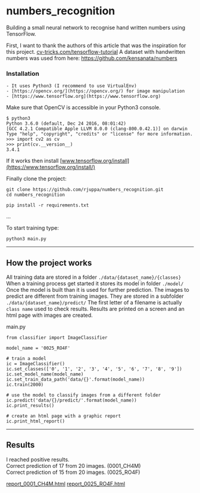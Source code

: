 # numbers_recognition
Building a small neural network to recognise hand written numbers using TensorFlow.


First, I want to thank the authors of this article that was the inspiration for this project.
<a href="http://cv-tricks.com/tensorflow-tutorial/training-convolutional-neural-network-for-image-classification/" target="_blank">cv-tricks.com/tensorflow-tutorial</a>
A dataset with handwritten numbers was used from here:
<a href="https://github.com/kensanata/numbers" target="_blank">https://github.com/kensanata/numbers</a>

### Installation
    - It uses Python3 (I recommend to use VirtualEnv)
    - [https://opencv.org/](https://opencv.org/) for image manipulation
    - [https://www.tensorflow.org](https://www.tensorflow.org)


Make sure that OpenCV is accessible in your Python3 console.
```
$ python3
Python 3.6.0 (default, Dec 24 2016, 08:01:42)
[GCC 4.2.1 Compatible Apple LLVM 8.0.0 (clang-800.0.42.1)] on darwin
Type "help", "copyright", "credits" or "license" for more information.
>>> import cv2 as cv
>>> print(cv.__version__)
3.4.1
```

If it works then install [www.tensorflow.org/install](https://www.tensorflow.org/install/)

Finally clone the project:
```
git clone https://github.com/rjuppa/numbers_recognition.git
cd numbers_recognition

pip install -r requirements.txt
```
...

To start training type:
```
python3 main.py
```


----
## How the project works

All training data are stored in a folder `./data/{dataset_name}/{classes}`
When a training process get started it stores its model in folder `./model/`
Once the model is built than it is used for further prediction. The images
to predict are different from training images. They are stored in
a subfolder `./data/{dataset_name}/predict/` The first letter of a filename
is actually `class name` used to check results. Results are printed on a screen
and an html page with images are created.

main.py
```
from classifier import ImageClassifier

model_name = '0025_RO4F'

# train a model
ic = ImageClassifier()
ic.set_classes(['0', '1', '2', '3', '4', '5', '6', '7', '8', '9'])
ic.set_model_name(model_name)
ic.set_train_data_path('data/{}'.format(model_name))
ic.train(2000)

# use the model to classify images from a different folder
ic.predict('data/{}/predict/'.format(model_name))
ic.print_results()

# create an html page with a graphic report
ic.print_html_report()
```

----
## Results

I reached positive results.  
Correct prediction of 17 from 20 images. (0001_CH4M)  
Correct prediction of 15 from 20 images. (0025_RO4F)

<a href="https://rjuppa.github.io/numbers_recognition/report_0001_CH4M.html" title="report_0001_CH4M.html">report_0001_CH4M.html</a>
<a href="https://rjuppa.github.io/numbers_recognition/report_0025_RO4F.html" title="report_0025_RO4F.html">report_0025_RO4F.html</a>


